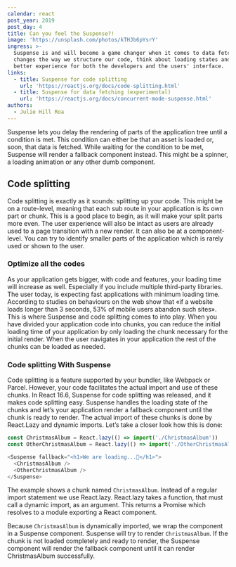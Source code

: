 ```yaml
---
calendar: react
post_year: 2019
post_day: 4
title: Can you feel the Suspense?!
image: 'https://unsplash.com/photos/kTHJb6pYsrY'
ingress: >-
  Suspense is and will become a game changer when it comes to data fetching. It
  changes the way we structure our code, think about loading states and gives a
  better experience for both the developers and the users' interface.
links:
  - title: Suspense for code splitting
    url: 'https://reactjs.org/docs/code-splitting.html'
  - title: Suspense for data fetching (experimental)
    url: 'https://reactjs.org/docs/concurrent-mode-suspense.html'
authors:
  - Julie Hill Roa
---
```

Suspense lets you delay the rendering of parts of the application tree until a condition is met. This condition can either be that an asset is loaded or, soon, that data is fetched. While waiting for the condition to be met, Suspense will render a fallback component instead. This might be a spinner, a loading animation or any other dumb component.

## Code splitting

Code splitting is exactly as it sounds: splitting up your code.  This might be on a route-level, meaning that each sub route in your application is its own part or chunk. This is a good place to begin, as it will make your split parts more even. The user experience will also be intact as users are already used to a page transition with a new render. It can also be at a component-level. You can try to identify smaller parts of the application which is rarely used or shown to the user. 



### Optimize all the codes

As your application gets bigger, with code and features, your loading time will increase as well. Especially if you include multiple third-party libraries. The user today, is expecting fast applications with minimum loading time. According to studies on behaviours on the web show that «if a website loads longer than 3 seconds, 53% of mobile users abandon such sites». This is where Suspense and code splitting comes to into play. When you have divided your application code into chunks, you can reduce the initial loading time of your application by only loading the chunk necessary for the initial render. When the user navigates in your application the rest of the chunks can be loaded as needed. 

### Code splitting With Suspense

Code splitting is a feature supported by your bundler, like Webpack or Parcel. However, your code facilitates the actual import and use of these chunks. In React 16.6, Suspense for code splitting was released, and it makes code splitting easy. Suspense handles the loading state of the chunks and let’s your application render a fallback component until the chunk is ready to render. The actual import of these chunks is done by React.Lazy and dynamic imports. Let’s take a closer look how this is done:

```js
const ChristmasAlbum = React.lazy(() => import('./ChristmasAlbum'))
const OtherChristmasAlbum = React.lazy(() => import('./OtherChristmasAlbum'))

<Suspense fallback="<h1>We are loading...🎅</h1>">
  <ChristmasAlbum />
  <OtherChristmasAlbum />
</Suspense>
```

The example shows a chunk named `ChristmasAlbum`. Instead of a regular import statement we use React.lazy. React.lazy takes a function, that must call a dynamic import, as an argument. This returns a Promise which resolves to a module exporting a React component.

Because `ChristmasAlbum` is dynamically imported, we wrap the component in a Suspense component. Suspense will try to render `ChristmasAlbum`. If the chunk is not loaded completely and ready to render, the Suspense component will render the fallback component until it can render ChristmasAlbum successfully.

